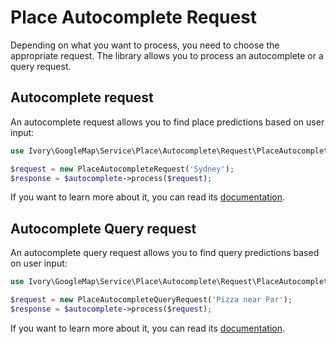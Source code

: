 # Place Autocomplete Request

Depending on what you want to process, you need to choose the appropriate request. The library allows you to process 
an autocomplete or a query request.

## Autocomplete request

An autocomplete request allows you to find place predictions based on user input:

``` php
use Ivory\GoogleMap\Service\Place\Autocomplete\Request\PlaceAutocompleteRequest;

$request = new PlaceAutocompleteRequest('Sydney');
$response = $autocomplete->process($request);
```

If you want to learn more about it, you can read its 
[documentation](/doc/service/place/autocomplete/place_autocomplete_default_request.md).

## Autocomplete Query request

An autocomplete query request allows you to find query predictions based on user input:

``` php
use Ivory\GoogleMap\Service\Place\Autocomplete\Request\PlaceAutocompleteQueryRequest;

$request = new PlaceAutocompleteQueryRequest('Pizza near Par');
$response = $autocomplete->process($request);
```

If you want to learn more about it, you can read its 
[documentation](/doc/service/place/autocomplete/place_autocomplete_query_request.md).
